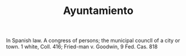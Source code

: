 ---
title: Ayuntamiento
letter: A
permalink: "/definitions/ayuntamiento.html"
body: In Spanish law. A congress of persons; the municipal councll of a city or town.
  1 white, Coll. 416; Fried-man v. Goodwin, 9 Fed. Cas. 818
published_at: '2018-07-07'
source: Black's Law Dictionary
layout: post
---